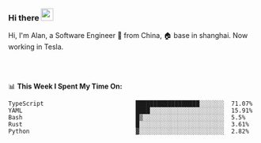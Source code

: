 ### Hi there <img src="https://media.giphy.com/media/hvRJCLFzcasrR4ia7z/giphy.gif" width="25px">

<!-- ![visitors](https://visitor-badge.glitch.me/badge?page_id=dislfyer.dislfyer) -->

Hi, I'm Alan, a Software Engineer 🚀 from China, 🏠 base in shanghai. Now working in Tesla.

<br/>
<br/>

📊 **This Week I Spent My Time On:**


<!--START_SECTION:waka-->

```text
TypeScript                          ██████████████████░░░░░░░  71.07%
YAML                                ████░░░░░░░░░░░░░░░░░░░░░  15.91%
Bash                                █▒░░░░░░░░░░░░░░░░░░░░░░░  5.5%
Rust                                █░░░░░░░░░░░░░░░░░░░░░░░░  3.61%
Python                              ▓░░░░░░░░░░░░░░░░░░░░░░░░  2.82%
```

<!--END_SECTION:waka-->

<!--
**About Me:**
 -->
